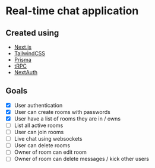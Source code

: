 # Real-time chat application

## Created using 

- [Next.js](https://nextjs.org/)
- [TailwindCSS](https://tailwindcss.com/)
- [Prisma](https://www.prisma.io/)
- [tRPC](https://trpc.io)
- [NextAuth](https://next-auth.js.org)

## Goals

- [x] User authentication
- [x] User can create rooms with passwords
- [x] User have a list of rooms they are in / owns
- [ ] List all active rooms
- [ ] User can join rooms
- [ ] Live chat using websockets
- [ ] User can delete rooms
- [ ] Owner of room can edit room
- [ ] Owner of room can delete messages / kick other users
